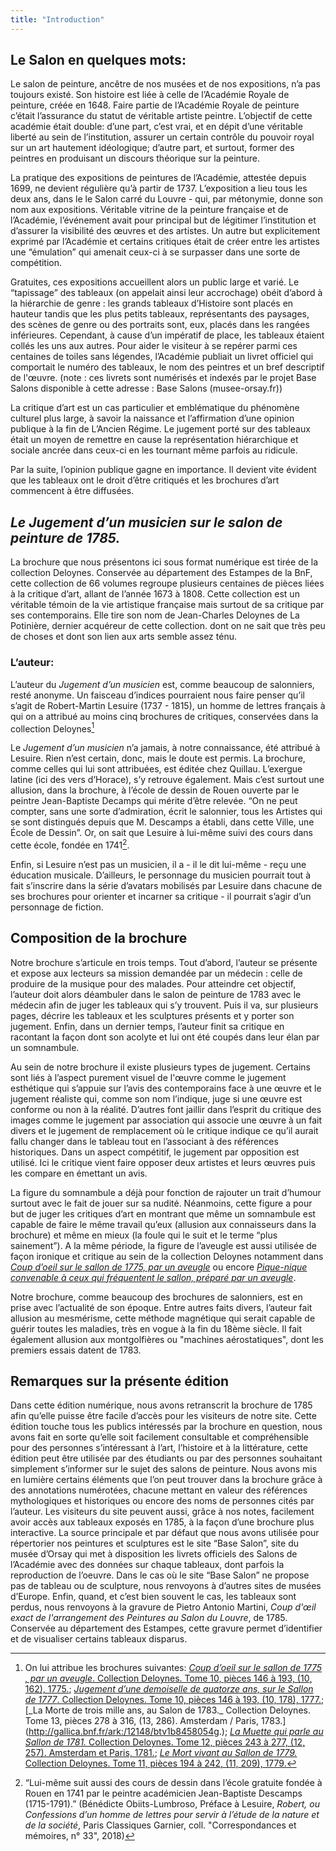 ```yaml
---
title: "Introduction"
---
```



## Le Salon en quelques mots: 

Le salon de peinture, ancêtre de nos musées et de nos expositions, n’a pas toujours existé. Son histoire est liée à celle de l’Académie Royale de peinture, créée en 1648. Faire partie de l’Académie Royale de peinture c’était l’assurance du statut de véritable artiste peintre. L’objectif de cette académie était double: d’une part, c’est vrai, et en dépit d’une véritable liberté au sein de l’institution, assurer un certain contrôle du pouvoir royal sur un art hautement idéologique; d’autre part, et surtout, former des peintres en produisant un discours théorique sur la peinture. 

La pratique des expositions de peintures de l’Académie, attestée depuis 1699, ne devient régulière qu’à partir de 1737. L’exposition a lieu tous les deux ans, dans le le Salon carré du Louvre - qui, par métonymie, donne son nom aux expositions. Véritable vitrine de la peinture française et de l’Académie, l’événement avait pour principal but de légitimer l’institution et d’assurer la visibilité des œuvres et des artistes. Un autre but explicitement exprimé par l’Académie et certains critiques était de créer entre les artistes une “émulation” qui amenait ceux-ci à se surpasser dans une sorte de compétition.

Gratuites, ces expositions accueillent alors un public large et varié. Le “tapissage” des tableaux (on appelait ainsi leur accrochage) obéit d’abord à la hiérarchie de genre : les grands tableaux d’Histoire sont placés en hauteur tandis que les plus petits tableaux, représentants des paysages, des scènes de genre ou des portraits sont, eux, placés dans les rangées inférieures. Cependant, à cause d’un impératif de place, les tableaux étaient collés les uns aux autres. Pour aider le visiteur à se repérer parmi ces centaines de toiles sans légendes, l’Académie publiait un livret officiel qui comportait le numéro des tableaux, le nom des peintres et un bref descriptif de l'œuvre. (note : ces livrets sont numérisés et indexés par le projet Base Salons disponible à cette adresse : Base Salons (musee-orsay.fr))

La critique d’art est un cas particulier et emblématique du phénomène culturel plus large, à savoir la naissance et l’affirmation d’une opinion publique à la fin de L’Ancien Régime. Le jugement porté sur des tableaux était un moyen de remettre en cause la représentation hiérarchique et sociale ancrée dans ceux-ci en les tournant même parfois au ridicule.

Par la suite, l’opinion publique gagne en importance. Il devient vite évident que les tableaux ont le droit d’être critiqués et les brochures d’art commencent à être diffusées. 


## _Le Jugement d’un musicien sur le salon de peinture de 1785._


La brochure que nous présentons ici sous format numérique est tirée de la collection Deloynes. Conservée au département des Estampes de la BnF, cette collection de 66 volumes regroupe plusieurs centaines de pièces liées à la critique d’art, allant de l’année 1673 à 1808. Cette collection est un véritable témoin de la vie artistique française mais surtout de sa critique par ses contemporains. Elle tire son nom de Jean-Charles Deloynes de La Potinière, dernier acquéreur de cette collection.  dont on ne sait que très peu de choses et dont son lien aux arts semble assez ténu.


### L’auteur: 
L’auteur du _Jugement d’un musicien_ est, comme beaucoup de salonniers, resté anonyme. Un faisceau d’indices pourraient nous faire penser qu’il s’agit de Robert-Martin Lesuire (1737 - 1815), un homme de lettres français à qui on a attribué au moins cinq brochures de critiques, conservées dans la collection Deloynes[^1]

[^1]: On lui attribue les brochures suivantes: [_Coup d’oeil sur le sallon de 1775 , par un aveugle_. Collection Deloynes. Tome 10, pièces 146 à 193, (10, 162), 1775.](http://gallica.bnf.fr/ark:/12148/btv1b8457930v.); [_Jugement d’une demoiselle de quatorze ans, sur le Sallon de 1777_. Collection Deloynes. Tome 10, pièces 146 à 193, (10, 178), 1777.](http://gallica.bnf.fr/ark:/12148/btv1b8457946q.);[_La Morte de trois mille ans, au Salon de 1783._ Collection Deloynes. Tome 13, pièces 278 à 316, (13, 286). Amsterdam / Paris, 1783.](http://gallica.bnf.fr/ark:/12148/btv1b8458054g.); [_La Muette qui parle au Sallon de 1781._ Collection Deloynes. Tome 12, pièces 243 à 277, (12, 257). Amsterdam et Paris, 1781.](http://gallica.bnf.fr/ark:/12148/btv1b8458025r.); [_Le Mort vivant au Sallon de 1779._ Collection Deloynes. Tome 11, pièces 194 à 242, (11, 209), 1779.](http://gallica.bnf.fr/ark:/12148/btv1b84579778.)


Le _Jugement d’un musicien_ n’a jamais, à notre connaissance, été attribué à Lesuire. Rien n’est certain, donc, mais le doute est permis. La brochure, comme celles qui lui sont attribuées, est éditée chez Quillau. L’exergue latine (ici des vers d’Horace), s’y retrouve également. Mais c’est surtout une allusion, dans la brochure, à l’école de dessin de Rouen ouverte par le peintre Jean-Baptiste Decamps qui mérite d’être relevée. “On ne peut compter, sans une sorte d’admiration, écrit le salonnier, tous les Artistes qui se sont distingués depuis que M. Descamps a établi, dans cette Ville, une École de Dessin”. Or, on sait que Lesuire à lui-même suivi des cours dans cette école, fondée en 1741[^2]. 


[^2]:“Lui-même suit aussi des cours de dessin dans l’école gratuite fondée à Rouen en 1741 par le peintre académicien Jean-Baptiste Descamps (1715-1791).” (Bénédicte Obiits-Lumbroso, Préface à Lesuire, _Robert, ou Confessions d’un homme de lettres pour servir à l’étude de la nature et de la société_, Paris Classiques Garnier, coll. "Correspondances et mémoires, n° 33", 2018)



Enfin, si Lesuire n’est pas un musicien, il a - il le dit lui-même - reçu une éducation musicale. D’ailleurs, le personnage du musicien pourrait tout à fait s’inscrire dans la série d’avatars mobilisés par Lesuire dans chacune de ses brochures pour orienter et incarner sa critique - il pourrait s’agir d’un personnage de fiction. 


## Composition de la brochure 

Notre brochure s’articule en trois temps. Tout d’abord, l’auteur se présente et expose aux lecteurs sa mission demandée par un médecin : celle de produire de la musique pour des malades. Pour atteindre cet objectif, l’auteur doit alors déambuler dans le salon de peinture de 1783 avec le médecin afin de juger les tableaux qui s’y trouvent. Puis il va, sur plusieurs pages, décrire les tableaux et les sculptures présents et y porter son jugement. Enfin, dans un dernier temps, l’auteur finit sa critique en racontant la façon dont son acolyte et lui ont été coupés dans leur élan par un somnambule. 

Au sein de notre brochure il existe plusieurs types de jugement. Certains sont liés à l’aspect purement visuel de l'œuvre comme le jugement esthétique qui s’appuie sur l’avis des contemporains face à une œuvre et le jugement réaliste qui, comme son nom l’indique, juge si une œuvre est conforme ou non à la réalité. D’autres font jaillir dans l’esprit du critique des images comme le jugement par association qui associe une œuvre à un fait divers et le jugement de remplacement où le critique indique ce qu’il aurait fallu changer dans le tableau tout en l’associant à des références historiques. Dans un aspect compétitif, le jugement par opposition est utilisé. Ici le critique vient faire opposer deux artistes et leurs œuvres puis les compare en émettant un avis.

La figure du somnambule a déjà pour fonction de rajouter un trait d’humour surtout avec le fait de jouer sur sa nudité. Néanmoins, cette figure a pour but de juger les critiques d’art en montrant que même un somnambule est capable de faire le même travail qu’eux (allusion aux connaisseurs dans la brochure) et même en mieux (la foule qui le suit et le terme “plus sainement”).
A la même période, la figure de l’aveugle est aussi utilisée de façon ironique et critique au sein de la collection Deloynes notamment dans [_Coup d’oeil sur le sallon de 1775, par un aveugle_](http://gallica.bnf.fr/ark:/12148/btv1b8457930v) ou encore [_Pique-nique convenable à ceux qui fréquentent le sallon, préparé par un aveugle_](http://gallica.bnf.fr/ark:/12148/btv1b8457930v).


Notre brochure, comme beaucoup des brochures de salonniers, est en prise avec l’actualité de son époque. Entre autres faits divers, l’auteur fait allusion au mesmérisme, cette méthode magnétique qui serait capable de guérir toutes les maladies, très en vogue à la fin du 18ème siècle. Il fait également allusion aux montgolfières ou "machines aérostatiques", dont les premiers essais datent de 1783.

## Remarques sur la présente édition

Dans cette édition numérique, nous avons retranscrit la brochure de 1785 afin qu’elle puisse être facile d’accès pour les visiteurs de notre site. Cette édition touche tous les publics intéressés par la brochure en question, nous avons fait en sorte qu’elle soit facilement consultable et compréhensible pour des personnes s’intéressant à l’art, l’histoire et à la littérature, cette édition peut être utilisée par des étudiants ou par des personnes souhaitant simplement s’informer sur le sujet des salons de peinture. Nous avons mis en lumière certains éléments que l’on peut trouver dans la brochure grâce à des annotations numérotées, chacune mettant en valeur des références mythologiques et historiques ou encore des noms de personnes cités par l’auteur. Les visiteurs du site peuvent aussi, grâce à nos notes, facilement avoir accès aux tableaux exposés en 1785, à la façon d’une brochure plus interactive. 
La source principale et par défaut que nous avons utilisée pour répertorier nos peintures et sculptures est le site “Base Salon”, site du musée d’Orsay qui met à disposition les livrets officiels des Salons de l’Académie avec des données sur chaque tableaux, dont parfois la reproduction de l’oeuvre. Dans le cas où le site “Base Salon” ne propose pas de tableau ou de sculpture, nous renvoyons à d’autres sites de musées d’Europe.
Enfin, quand, et c’est bien souvent le cas, les tableaux sont perdus, nous renvoyons à la gravure de Pietro Antonio Martini, _Coup d'œil exact de l'arrangement des Peintures au Salon du Louvre_, de 1785. Conservée au département des Estampes, cette gravure permet d’identifier et de visualiser certains tableaux disparus. 



